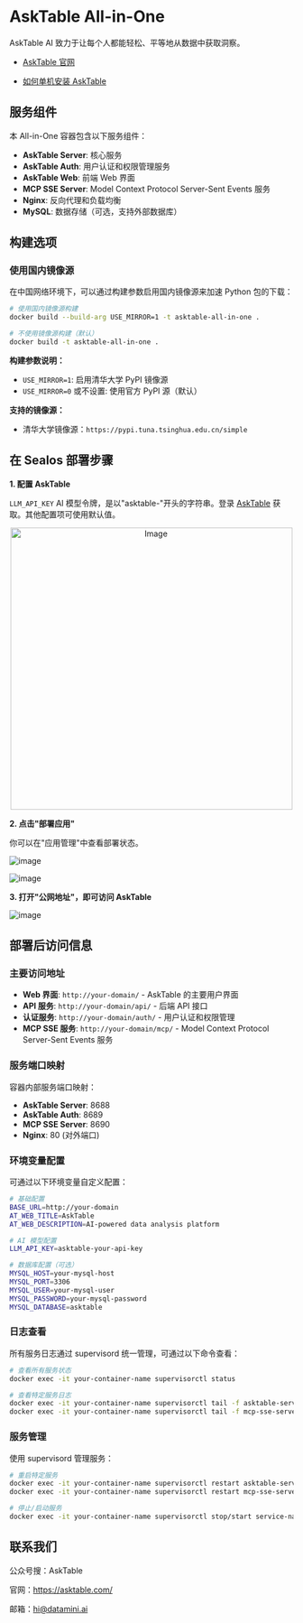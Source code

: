 # AskTable All-in-One

AskTable AI 致力于让每个人都能轻松、平等地从数据中获取洞察。

- [AskTable 官网](https://asktable.com/)

- [如何单机安装 AskTable](https://docs.asktable.com/docs/pricing-and-deployment/private-deployment-all-in-one)

## 服务组件

本 All-in-One 容器包含以下服务组件：

- **AskTable Server**: 核心服务
- **AskTable Auth**: 用户认证和权限管理服务  
- **AskTable Web**: 前端 Web 界面
- **MCP SSE Server**: Model Context Protocol Server-Sent Events 服务
- **Nginx**: 反向代理和负载均衡
- **MySQL**: 数据存储（可选，支持外部数据库）

## 构建选项

### 使用国内镜像源

在中国网络环境下，可以通过构建参数启用国内镜像源来加速 Python 包的下载：

```bash
# 使用国内镜像源构建
docker build --build-arg USE_MIRROR=1 -t asktable-all-in-one .

# 不使用镜像源构建（默认）
docker build -t asktable-all-in-one .
```

**构建参数说明：**
- `USE_MIRROR=1`: 启用清华大学 PyPI 镜像源
- `USE_MIRROR=0` 或不设置: 使用官方 PyPI 源（默认）

**支持的镜像源：**
- 清华大学镜像源：`https://pypi.tuna.tsinghua.edu.cn/simple`

## 在 Sealos 部署步骤

**1. 配置 AskTable**

`LLM_API_KEY` AI 模型令牌，是以"asktable-"开头的字符串。登录 [AskTable](https://cloud.asktable.com/?dialog=deployment) 获取。其他配置项可使用默认值。

<div style="text-align: center;">
  <img src="https://github.com/user-attachments/assets/3233df9d-d03b-4f9d-b1b5-3649b0aed4ad" alt="Image" width="500">
</div>

**2. 点击"部署应用"**

你可以在"应用管理"中查看部署状态。

![image](https://github.com/user-attachments/assets/aabe6fd6-4829-4acb-ba0b-316af9dd0826)


![image](https://github.com/user-attachments/assets/44a50063-71a0-4981-a37e-863349cdefe2)


**3. 打开"公网地址"，即可访问 AskTable**

![image](https://github.com/user-attachments/assets/4d696986-9be9-48b3-b3e0-c333aa9d8b30)

## 部署后访问信息

### 主要访问地址

- **Web 界面**: `http://your-domain/` - AskTable 的主要用户界面
- **API 服务**: `http://your-domain/api/` - 后端 API 接口
- **认证服务**: `http://your-domain/auth/` - 用户认证和权限管理
- **MCP SSE 服务**: `http://your-domain/mcp/` - Model Context Protocol Server-Sent Events 服务

### 服务端口映射

容器内部服务端口映射：
- **AskTable Server**: 8688
- **AskTable Auth**: 8689  
- **MCP SSE Server**: 8690
- **Nginx**: 80 (对外端口)

### 环境变量配置

可通过以下环境变量自定义配置：

```bash
# 基础配置
BASE_URL=http://your-domain
AT_WEB_TITLE=AskTable
AT_WEB_DESCRIPTION=AI-powered data analysis platform

# AI 模型配置
LLM_API_KEY=asktable-your-api-key

# 数据库配置（可选）
MYSQL_HOST=your-mysql-host
MYSQL_PORT=3306
MYSQL_USER=your-mysql-user
MYSQL_PASSWORD=your-mysql-password
MYSQL_DATABASE=asktable
```

### 日志查看

所有服务日志通过 supervisord 统一管理，可通过以下命令查看：

```bash
# 查看所有服务状态
docker exec -it your-container-name supervisorctl status

# 查看特定服务日志
docker exec -it your-container-name supervisorctl tail -f asktable-server
docker exec -it your-container-name supervisorctl tail -f mcp-sse-server
```

### 服务管理

使用 supervisord 管理服务：

```bash
# 重启特定服务
docker exec -it your-container-name supervisorctl restart asktable-server
docker exec -it your-container-name supervisorctl restart mcp-sse-server

# 停止/启动服务
docker exec -it your-container-name supervisorctl stop/start service-name
```

## 联系我们

公众号搜：AskTable

官网：https://asktable.com/

邮箱：hi@datamini.ai
